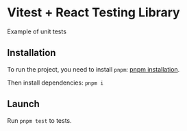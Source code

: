 # Vitest + React Testing Library

Example of unit tests

## Installation

To run the project, you need to install `pnpm`: [pnpm installation](https://pnpm.io/installation).

Then install dependencies: `pnpm i`

## Launch

Run `pnpm test` to tests.
